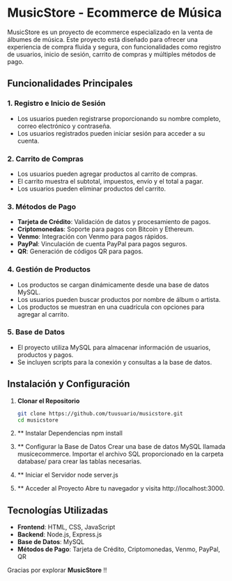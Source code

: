 # MusicStore - Ecommerce de Música

MusicStore es un proyecto de ecommerce especializado en la venta de álbumes de música. Este proyecto está diseñado para ofrecer una experiencia de compra fluida y segura, con funcionalidades como registro de usuarios, inicio de sesión, carrito de compras y múltiples métodos de pago.

## Funcionalidades Principales

### 1. **Registro e Inicio de Sesión**
   - Los usuarios pueden registrarse proporcionando su nombre completo, correo electrónico y contraseña.
   - Los usuarios registrados pueden iniciar sesión para acceder a su cuenta.

### 2. **Carrito de Compras**
   - Los usuarios pueden agregar productos al carrito de compras.
   - El carrito muestra el subtotal, impuestos, envío y el total a pagar.
   - Los usuarios pueden eliminar productos del carrito.

### 3. **Métodos de Pago**
   - **Tarjeta de Crédito**: Validación de datos y procesamiento de pagos.
   - **Criptomonedas**: Soporte para pagos con Bitcoin y Ethereum.
   - **Venmo**: Integración con Venmo para pagos rápidos.
   - **PayPal**: Vinculación de cuenta PayPal para pagos seguros.
   - **QR**: Generación de códigos QR para pagos.

### 4. **Gestión de Productos**
   - Los productos se cargan dinámicamente desde una base de datos MySQL.
   - Los usuarios pueden buscar productos por nombre de álbum o artista.
   - Los productos se muestran en una cuadrícula con opciones para agregar al carrito.

### 5. **Base de Datos**
   - El proyecto utiliza MySQL para almacenar información de usuarios, productos y pagos.
   - Se incluyen scripts para la conexión y consultas a la base de datos.

## Instalación y Configuración
1. **Clonar el Repositorio**
   ```bash
   git clone https://github.com/tuusuario/musicstore.git
   cd musicstore
2. ** Instalar Dependencias
npm install

3. ** Configurar la Base de Datos
Crear una base de datos MySQL llamada musicecommerce.
Importar el archivo SQL proporcionado en la carpeta database/ para crear las tablas necesarias.

4. ** Iniciar el Servidor
node server.js

5. ** Acceder al Proyecto
Abre tu navegador y visita http://localhost:3000.

## Tecnologías Utilizadas

- **Frontend**: HTML, CSS, JavaScript
- **Backend**: Node.js, Express.js
- **Base de Datos**: MySQL
- **Métodos de Pago**: Tarjeta de Crédito, Criptomonedas, Venmo, PayPal, QR

Gracias por explorar **MusicStore** !!


